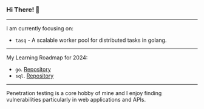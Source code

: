 ### Hi There! 👋

-----

I am currently focusing on:

 - `tasq` - A scalable worker pool for distributed tasks in golang.

-----

My Learning Roadmap for 2024:

 - `go`. [Repository](https://github.com/symonk/learning-golang)
 - `sql`. [Repository](https://github.com/symonk/learning-sql)

-----

Penetration testing is a core hobby of mine and I enjoy finding vulnerabilities particularly in
web applications and APIs.
